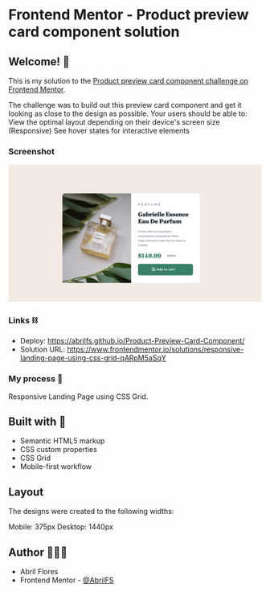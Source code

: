 # Frontend Mentor - Product preview card component solution

## Welcome! 👋

This is my solution to the [Product preview card component challenge on Frontend Mentor](https://www.frontendmentor.io/challenges/product-preview-card-component-GO7UmttRfa). 

The challenge was to build out this preview card component and get it looking as close to the design as possible. Your users should be able to: View the optimal layout depending on their device's screen size (Responsive) See hover states for interactive elements



### Screenshot

![](./images/captura.png)


### Links ⛓

- Deploy: https://abrilfs.github.io/Product-Preview-Card-Component/ 
- Solution URL: https://www.frontendmentor.io/solutions/responsive-landing-page-using-css-grid-qARpM5aSqY


### My process 🚀

Responsive Landing Page using CSS Grid.


## Built with 🔨

- Semantic HTML5 markup
- CSS custom properties
- CSS Grid
- Mobile-first workflow

## Layout

The designs were created to the following widths:

Mobile: 375px
Desktop: 1440px


## Author 👩🏻‍💻

- Abril Flores
- Frontend Mentor - [@AbrilFS](https://www.frontendmentor.io/profile/AbrilFS)

